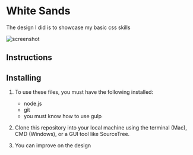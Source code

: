 # White Sands

The design I did is to showcase my basic css skills

![screenshot](https://github.com/richardbentil/white-sands/blob/master/images/white-sands.png)

## Instructions

## Installing

1. To use these files, you must have the following installed:

   - node.js
   - git
   - you must know how to use gulp

2. Clone this repository into your local machine using the terminal (Mac), CMD (Windows), or a GUI tool like SourceTree.

3. You can improve on the design
